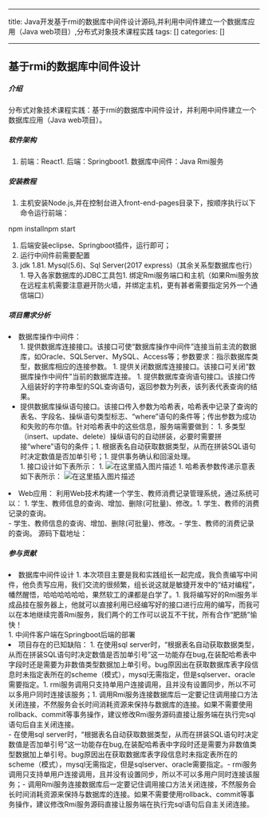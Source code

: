 
--- 
title:  Java开发基于rmi的数据库中间件设计源码,并利用中间件建立一个数据库应用（Java web项目）,分布式对象技术课程实践 
tags: []
categories: [] 

---
## 基于rmi的数据库中间件设计

##### 介绍

分布式对象技术课程实践：基于rmi的数据库中间件设计，并利用中间件建立一个数据库应用（Java web项目）。

##### 软件架构
1. 前端：React1. 后端：Springboot1. 数据库中间件：Java Rmi服务
##### 安装教程
1. 主机安装Node.js,并在控制台进入front-end-pages目录下，按顺序执行以下命令运行前端：
>  
 npm installnpm start 

1. 后端安装eclipse、Springboot插件，运行即可；<li>运行中间件前需要配置 
  1. jdk 1.81. Mysql(5.6)、Sql Server(2017 express)（其余关系型数据库也行）1. 导入各家数据库的JDBC工具包1. 绑定Rmi服务端口和主机（如果Rmi服务放在远程主机需要注意避开防火墙，并绑定主机，更有甚者需要指定另外一个通信端口） </li>
##### 项目需求分析
<li> 数据库操作中间件： 
  <ul>1.  提供数据库连接接口。该接口可使“数据库操作中间件”连接当前主流的数据库，如Oracle、SQLServer、MySQL、Access等；参数要求：指示数据库类型，数据库相应的连接参数。 1.  提供关闭数据库连接接口。该接口可关闭“数据库操作中间件”当前的数据库连接。 1.  提供数据库查询语句接口。该接口传入组装好的字符串型的SQL查询语句，返回参数为列表，该列表代表查询的结果。 <li> 提供数据库操纵语句接口。该接口传入参数为哈希表，哈希表中记录了查询的表名、字段名、操纵语句类型标志、“where”语句的条件等；传出参数为成功和失败的布尔值。针对哈希表中的这些信息，服务端需要做到： 
    1. 多类型（insert、update、delete）操纵语句的自动拼装，必要时需要拼接“where”语句的条件；1. 根据表名自动获取数据类型，从而在拼装SQL语句时决定数值是否加单引号；1. 提供事务确认和回滚处理。 </li>1.  接口设计如下表所示： 1.  <img src="https://img-blog.csdnimg.cn/8d168d965a1c4060a4d8aea602fc6ab8.png" alt="在这里插入图片描述"> 1.  哈希表参数传递示意表如下表所示： <img src="https://img-blog.csdnimg.cn/dce8bcc7cf68499ab23ebb499151e730.png" alt="在这里插入图片描述"> </ul> </li><li> Web应用： 利用Web技术构建一个学生、教师消费记录管理系统，通过系统可以： 
  1. 学生、教师信息的查询、增加、删除(可批量)、修改。1. 学生、教师的消费记录的查询。 </li>- 学生、教师信息的查询、增加、删除(可批量)、修改。- 学生、教师的消费记录的查询。
源码下载地址：

##### 参与贡献
<li>数据库中间件设计 
  1. 本次项目主要是我和实践组长一起完成，我负责编写中间件，他负责写应用，我们交流的很频繁，组长说这就是敏捷开发中的“结对编程”，幡然醒悟，哈哈哈哈哈哈，果然软工的课都是白学了。1. 我将编写好的Rmi服务半成品挂在服务器上，他就可以直接利用已经编写好的接口进行应用的编写，而我可以在本地继续完善Rmi服务，我们两个的工作可以说互不干扰，所有合作“肥肠”愉快！ </li>1. 中间件客户端在Springboot后端的部署<li>项目存在的已知缺陷： 
  1. 在使用sql server时，“根据表名自动获取数据类型，从而在拼装SQL语句时决定数值是否加单引号”这一功能存在bug,在装配哈希表中字段时还是需要为非数值类型数据加上单引号。bug原因出在获取数据库表字段信息时未指定表所在的scheme（模式），mysql无需指定，但是sqlserver、oracle需要指定。1. rmi服务调用只支持单用户连接调用，且并没有设置同步，所以不可以多用户同时连接该服务；1. 调用Rmi服务连接数据库后一定要记住调用接口方法关闭连接，不然服务会长时间消耗资源来保持与数据库的连接。如果不需要使用rollback、commit等事务操作，建议修改Rmi服务源码直接让服务端在执行完sql语句后自主关闭连接。 </li>- 在使用sql server时，“根据表名自动获取数据类型，从而在拼装SQL语句时决定数值是否加单引号”这一功能存在bug,在装配哈希表中字段时还是需要为非数值类型数据加上单引号。bug原因出在获取数据库表字段信息时未指定表所在的scheme（模式），mysql无需指定，但是sqlserver、oracle需要指定。- rmi服务调用只支持单用户连接调用，且并没有设置同步，所以不可以多用户同时连接该服务；- 调用Rmi服务连接数据库后一定要记住调用接口方法关闭连接，不然服务会长时间消耗资源来保持与数据库的连接。如果不需要使用rollback、commit等事务操作，建议修改Rmi服务源码直接让服务端在执行完sql语句后自主关闭连接。